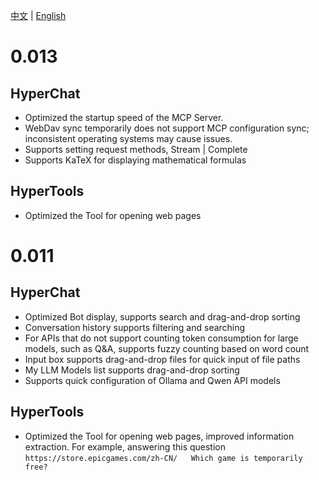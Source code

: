 [中文](ChangeLog.zh.md) | [English](ChangeLog.md)


# 0.013

## HyperChat

* Optimized the startup speed of the MCP Server.
* WebDav sync temporarily does not support MCP configuration sync; inconsistent operating systems may cause issues.
* Supports setting request methods, Stream | Complete
* Supports KaTeX for displaying mathematical formulas

## HyperTools

* Optimized the Tool for opening web pages

# 0.011

## HyperChat

* Optimized Bot display, supports search and drag-and-drop sorting
* Conversation history supports filtering and searching
* For APIs that do not support counting token consumption for large models, such as Q&A, supports fuzzy counting based on word count
* Input box supports drag-and-drop files for quick input of file paths
* My LLM Models list supports drag-and-drop sorting
* Supports quick configuration of Ollama and Qwen API models

## HyperTools

* Optimized the Tool for opening web pages, improved information extraction. For example, answering this question `https://store.epicgames.com/zh-CN/   Which game is temporarily free?`